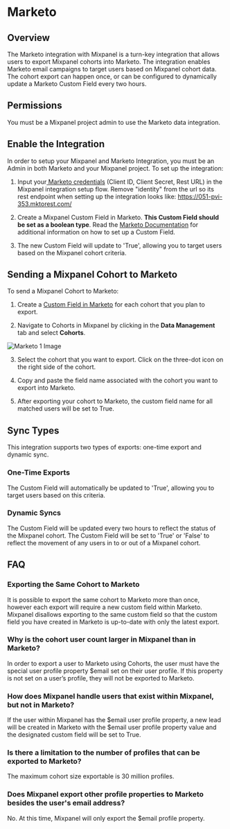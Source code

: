 # Marketo


## Overview

The Marketo integration with Mixpanel is a turn-key integration that allows users to export Mixpanel cohorts into Marketo. The integration enables Marketo email campaigns to target users based on Mixpanel cohort data. The cohort export can happen once, or can be configured to dynamically update a Marketo Custom Field every two hours.

## Permissions

You must be a Mixpanel project admin to use the Marketo data integration.

## Enable the Integration

In order to setup your Mixpanel and Marketo Integration, you must be an Admin in both Marketo and your Mixpanel project. To set up the integration:

1. Input your[ Marketo credentials](http://developers.marketo.com/rest-api/authentication/) (Client ID, Client Secret, Rest URL) in the Mixpanel integration setup flow. Remove "identity" from the url so its rest endpoint when setting up the integration looks like: https://051-pvi-353.mktorest.com/

2. Create a Mixpanel Custom Field in Marketo. **This Custom Field should be set as a boolean type**. Read the [Marketo Documentation](https://docs.marketo.com/display/public/DOCS/Create+a+Custom+Field+in+Marketo) for additional information on how to set up a Custom Field.

3. The new Custom Field will update to 'True', allowing you to target users based on the Mixpanel cohort criteria.


## Sending a Mixpanel Cohort to Marketo

To send a Mixpanel Cohort to Marketo:

1. Create a [Custom Field in Marketo](https://docs.marketo.com/display/public/DOCS/Create+a+Custom+Field+in+Marketo) for each cohort that you plan to export.

2. Navigate to Cohorts in Mixpanel by clicking in the **Data Management** tab and select **Cohorts**.

![Marketo 1 Image](/marketo1.png)

3. Select the cohort that you want to export. Click on the three-dot icon on the right side of the cohort.

4. Copy and paste the field name associated with the cohort you want to export into Marketo.

5. After exporting your cohort to Marketo, the custom field name for all matched users will be set to True.

## Sync Types

This integration supports two types of exports: one-time export and dynamic sync.

### One-Time Exports 
The Custom Field will automatically be updated to 'True', allowing you to target users based on this criteria.

### Dynamic Syncs
The Custom Field will be updated every two hours to reflect the status of the Mixpanel cohort. The Custom Field will be set to 'True' or 'False' to reflect the movement of any users in to or out of a Mixpanel cohort.

## FAQ

### Exporting the Same Cohort to Marketo
It is possible to export the same cohort to Marketo more than once, however each export will require a new custom field within Marketo. Mixpanel disallows exporting to the same custom field so that the custom field you have created in Marketo is up-to-date with only the latest export.

### Why is the cohort user count larger in Mixpanel than in Marketo?
In order to export a user to Marketo using Cohorts, the user must have the special user profile property $email set on their user profile. If this property is not set on a user’s profile, they will not be exported to Marketo.

### How does Mixpanel handle users that exist within Mixpanel, but not in Marketo?
If the user within Mixpanel has the \$email user profile property, a new lead will be created in Marketo with the $email user profile property value and the designated custom field will be set to True.

### Is there a limitation to the number of profiles that can be exported to Marketo?
The maximum cohort size exportable is 30 million profiles.

### Does Mixpanel export other profile properties to Marketo besides the user's email address?
No. At this time, Mixpanel will only export the $email profile property.

